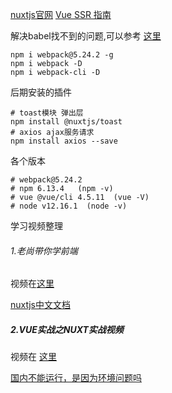 [nuxtjs官网](https://zh.nuxtjs.org/docs/2.x/get-started/installation)    [Vue SSR 指南](https://ssr.vuejs.org/zh/)

解决babel找不到的问题,可以参考  [这里](https://www.cnblogs.com/chenguangliang/p/10716721.html)

```shell
npm i webpack@5.24.2 -g
npm i webpack -D
npm i webpack-cli -D
```

后期安装的插件

```shell
# toast模块 弹出层
npm install @nuxtjs/toast
# axios ajax服务请求
npm install axios --save
```



各个版本

```shell
# webpack@5.24.2
# npm 6.13.4   (npm -v)
# vue @vue/cli 4.5.11  (vue -V)
# node v12.16.1  (node -v)
```

学习视频整理

###### 1.老尚带你学前端

视频在[这里](https://www.bilibili.com/video/BV1654y1r7rM?from=search&seid=16332788434753475868)

[nuxtjs中文文档](https://www.nuxtjs.cn/guide/installation)

##### 2.VUE实战之NUXT实战视频

视频在 [这里](https://www.bilibili.com/video/BV1aE411s73G?p=3)

[国内不能运行，是因为环境问题吗](https://github.com/vuejs/vue-hackernews-2.0/issues/322)



